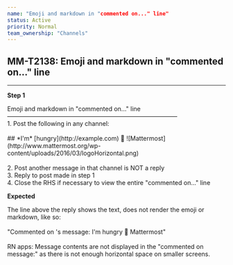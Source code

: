 ```yaml
---
name: "Emoji and markdown in "commented on..." line"
status: Active
priority: Normal
team_ownership: "Channels"
---
```


## MM-T2138: Emoji and markdown in "commented on..." line

---

**Step 1**

Emoji and markdown in "commented on..." line\
————————————————————————————\
1\. Post the following in any channel:\
\
\## \*I'm\* \[hungry]\(http\://example.com) :taco: !\[Mattermost]\(http\://www\.mattermost.org/wp-content/uploads/2016/03/logoHorizontal.png)\
\
2\. Post another message in that channel is NOT a reply\
3\. Reply to post made in step 1\
4\. Close the RHS if necessary to view the entire "commented on..." line

**Expected**

The line above the reply shows the text, does not render the emoji or markdown, like so:\
\
"Commented on 's message: I'm hungry :taco: Mattermost"\
\
RN apps: Message contents are not displayed in the "commented on message:" as there is not enough horizontal space on smaller screens.
